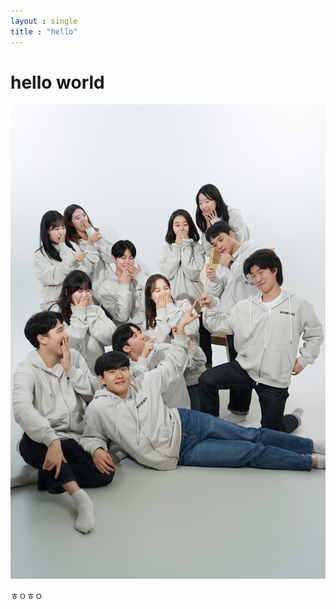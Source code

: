 ```yaml
---
layout : single
title : "hello"
---
```


# hello world

![KakaoTalk_Photo_2023-12-08-18-45-15](/images/2024-01-04-first/KakaoTalk_Photo_2023-12-08-18-45-15-4356818.jpeg)



ㅎㅇㅎㅇ
